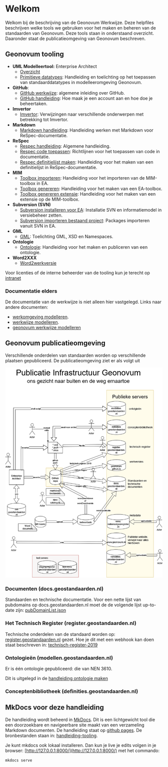 # Welkom

Welkom bij de beschrijving van de Geonovum Werkwijze. Deze helpfiles beschrijven
welke tools we gebruiken voor het maken en beheren van de standaarden van
Geonovum. Deze tools staan in onderstaand overzicht. Daaronder staat de
publicatieomgeving van Geonovum beschreven.

## Geonovum tooling

- **UML Modelleertool:** Enterprise Architect
    - [Overzicht](EA.md)
    - [Primitieve datatypes](EA-toepassing-standaarddatatypen.md): Handleiding
        en toelichting op het toepassen van standaarddatatypes in
        modelleeromgeving Geonovum.
- **GitHub**:
    - [GitHub werkwijze](GitHub-Inleiding.md): algemene inleiding over GitHub.
    - [GitHub handleiding](GitHub.md): Hoe maak je een account aan en hoe doe
        je beheertaken.
- **Imvertor**
    - [Imvertor](Imvertor.md): Verwijzingen naar verschillende onderwerpen met
        betrekking tot Imvertor.
- **Markdown**
    - [Markdown handleiding](Markdown.md): Handleiding werken met Markdown
        voor ReSpec-documentatie.
- **ReSpec**
    - [Respec handleiding](ReSpec.md): Algemene handleiding.
    - [Respec code toepassen](ReSpec-code-toepassen.md): Richtlijnen voor het
        toepassen van code in documentatie.
    - [Respec definitielijst maken](ReSpec-definitielijst-maken.md):
        Handleiding voor het maken van een definitielijst in
        ReSpec-documentatie.
- **MIM**
    - [Toolbox importeren](MIM-toolbox-importeren.md): Handleiding voor het
        importeren van de MIM-toolbox in EA.
    - [Toolbox genereren](MIM-toolbox-genereren.md): Handleiding voor het
        maken van een EA-toolbox.
    - [Toolbox genereren extensie](MIM-toolbox-genereren-extensie.md):
        Handleiding voor het maken van een extensie op de MIM-toolbox.
- **Subversion (SVN)**
    - [Subversion installeren voor EA](SVN-importeren-bestaand-project.md):
        Installatie SVN en informatiemodel in versiebeheer zetten.
    - [Subversion importeren bestaand project](SVN-installeren-voor-EAP.md):
        Packages importeren vanuit SVN in EA.
- **GML**
    - [GML](GML.md): Toelichting GML, XSD en Namespaces.
- **Ontologie**
    - [Ontologie](Handleiding-ontologie-maken-en-publiceren.md): Handleiding
        voor het maken en publiceren van een ontologie.
- **Word2XXX**
    - [Word2werkversie](WordConversies.md)

Voor licenties of de interne beheerder van de tooling kun je terecht op
[intranet](https://stichtinggeonovum.sharepoint.com/:b:/r/sites/FBICT/Gedeelde%20documenten/General/wat%20staat%20waar/Tooling_en_Beheerders.pdf?csf=1&web=1&e=aEcKjl)

### Documentatie elders

De documentatie van de werkwijze is niet alleen hier vastgelegd. Links naar
andere documenten:

- [werkomgeving modelleren](werkomgeving-modelleren.md).
- [werkwijze modelleren](werkwijze-modelleren.md).
- [geonovum werkwijze modelleren](geonovum-werkwijze-modelleren.md)

## Geonovum publicatieomgeving

Verschillende onderdelen van standaarden worden op verschillende plaatsen
gepubliceerd. De publicatieomgeving ziet er als volgt uit

![Architectuurplaatje](https://raw.githubusercontent.com/Geonovum/DrawIO/master/GeonovumInterneArchitectuur.drawio.png)
### Documenten (docs.geostandaarden.nl)

Standaarden en technische documentatie. Voor een nette lijst van pubdomains op
docs.geostandaarden.nl moet de de volgende lijst up-to-date zijn:
[pubDomainList.json](https://github.com/Geonovum/respec-utils/blob/master/src/autodeploy/config/pubDomainList.json)

### Het Technisch Register (register.geostandaarden.nl)

Technische onderdelen van de standaard worden op:
[register.geostandaarden.nl](https://register.geostandaarden.nl) gezet. Hoe je
dit met een webhook kan doen staat beschreven in:
[technisch-register-2019](https://github.com/Geonovum/technisch-register-2019/blob/master/documentatie/Handleiding%20voor%20beheerders%20informatiemodellen.md)

### Ontologieën (modellen.geostandaarden.nl)

Er is één ontologie gepubliceerd: die van NEN 3610. 

Dit is uitgelegd in de [handleiding ontologie maken](Handleiding-ontologie-maken-en-publiceren.md)

### Conceptenbibliotheek (definities.geostandaarden.nl)

## MkDocs voor deze handleiding

De handleiding wordt beheerd in [MkDocs](https://www.mkdocs.org/). Dit is een
lichtgewicht tool die een doorzoekbare en navigeerbare site maakt van een
verzameling Markdown documenten. De handleiding staat op
[github pages](https://github.com/Geonovum/handleiding-tooling). De
bronbestanden staan in:
[handleiding-tooling](https://github.com/Geonovum/handleiding-tooling).

Je kunt mkdocs ook lokaal installeren. Dan kun je live je edits volgen in je
browser: [http://127.0.0.1:8000/](http://127.0.0.1:8000/) met het commando:

```shell
mkdocs serve
```

